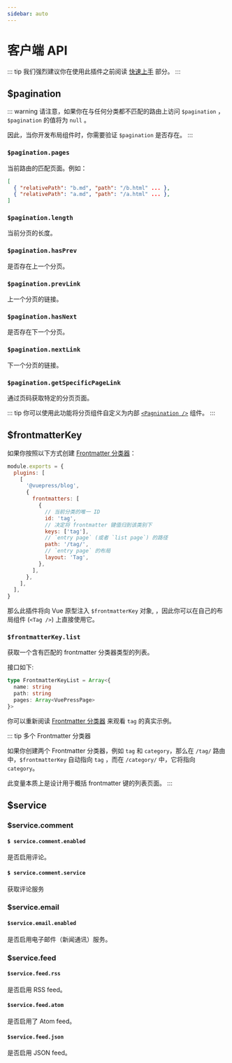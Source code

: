 ```yaml
---
sidebar: auto
---
```


# 客户端 API

::: tip
我们强烈建议你在使用此插件之前阅读 [快速上手](../guide/getting-started.md) 部分。
:::

## $pagination

::: warning
请注意，如果你在与任何分类都不匹配的路由上访问 `$pagination` ， `$pagination` 的值将为 `null` 。

因此，当你开发布局组件时，你需要验证 `$pagination` 是否存在。
:::

### `$pagination.pages`

当前路由的匹配页面。例如：

```json
[
  { "relativePath": "b.md", "path": "/b.html" ... },
  { "relativePath": "a.md", "path": "/a.html" ... },
]
```

### `$pagination.length`

当前分页的长度。

### `$pagination.hasPrev`

是否存在上一个分页。

### `$pagination.prevLink`

上一个分页的链接。

### `$pagination.hasNext`

是否存在下一个分页。

### `$pagination.nextLink`

下一个分页的链接。

### `$pagination.getSpecificPageLink`

通过页码获取特定的分页页面。

::: tip
你可以使用此功能将分页组件自定义为内部 [`<Pagnination />`](../components/#pagination) 组件。
:::

## $frontmatterKey

如果你按照以下方式创建 [Frontmatter 分类器](../guide/getting-started.md#frontmatter-分类器)：

```js
module.exports = {
  plugins: [
    [
      '@vuepress/blog',
      {
        frontmatters: [
          {
            // 当前分类的唯一 ID
            id: 'tag',
            // 决定将 frontmatter 键值归到该类别下
            keys: ['tag'],
            // `entry page` (或者 `list page`) 的路径
            path: '/tag/',
            // `entry page` 的布局
            layout: 'Tag',
          },
        ],
      },
    ],
  ],
}
```

那么此插件将向 Vue 原型注入 `$frontmatterKey` 对象, ，因此你可以在自己的布局组件 (`<Tag />`) 上直接使用它。

### `$frontmatterKey.list`

获取一个含有匹配的 frontmatter 分类器类型的列表。

接口如下:

```typescript
type FrontmatterKeyList = Array<{
  name: string
  path: string
  pages: Array<VuePressPage>
}>
```

你可以重新阅读 [Frontmatter 分类器](../guide/getting-started.md#frontmatter-分类器) 来观看 `tag` 的真实示例。

::: tip 多个 Frontmatter 分类器

如果你创建两个 Frontmatter 分类器，例如 `tag` 和 `category`，那么在 `/tag/` 路由中，`$frontmatterKey` 自动指向 `tag` ，而在 `/category/` 中，它将指向 `category`。

此变量本质上是设计用于概括 frontmatter 键的列表页面。
:::

## $service

### $service.comment

#### `$ service.comment.enabled`

是否启用评论。

#### `$ service.comment.service`

获取评论服务

### $service.email

#### `$service.email.enabled`

是否启用电子邮件（新闻通讯）服务。

### $service.feed

#### `$service.feed.rss`

是否启用 RSS feed。

#### `$service.feed.atom`

是否启用了 Atom feed。

#### `$service.feed.json`

是否启用 JSON feed。
